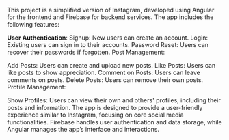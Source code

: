 This project is a simplified version of Instagram, developed using Angular for the frontend and Firebase for backend services. The app includes the following features:

**User Authentication**:
  Signup: New users can create an account.
  Login: Existing users can sign in to their accounts.
  Password Reset: Users can recover their passwords if forgotten.
Post Management:

Add Posts: Users can create and upload new posts.
Like Posts: Users can like posts to show appreciation.
Comment on Posts: Users can leave comments on posts.
Delete Posts: Users can remove their own posts.
Profile Management:

Show Profiles: Users can view their own and others' profiles, including their posts and information.
The app is designed to provide a user-friendly experience similar to Instagram, focusing on core social media functionalities. Firebase handles user authentication and data storage, while Angular manages the app’s interface and interactions.
